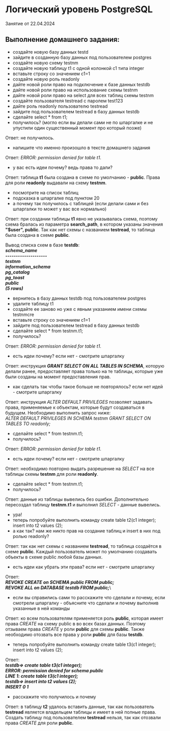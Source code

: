 # Логический уровень PostgreSQL 

Занятие от 22.04.2024

## Выполнение домашнего задания:

 - создайте новую базу данных testd
 - зайдите в созданную базу данных под пользователем postgres
 - создайте новую схему testnm
 - создайте новую таблицу t1 с одной колонкой c1 типа integer
 - вставьте строку со значением c1=1
 - создайте новую роль readonly
 - дайте новой роли право на подключение к базе данных testdb
 - дайте новой роли право на использование схемы testnm
 - дайте новой роли право на select для всех таблиц схемы testnm
 - создайте пользователя testread с паролем test123
 - дайте роль readonly пользователю testread
 - зайдите под пользователем testread в базу данных testdb
 - сделайте select * from t1;
 - получилось? (могло если вы делали сами не по шпаргалке и не упустили один существенный момент про который позже)
 
 Ответ: не получилось.

 - напишите что именно произошло в тексте домашнего задания

Ответ: *ERROR: permission denied for table t1*.

 - у вас есть идеи почему? ведь права то дали?

Ответ: таблица **t1** была создана в cхеме по умолчанию - **public**. Права для роли **readonly** выдавали на схему **testnm**.

 - посмотрите на список таблиц
 - подсказка в шпаргалке под пунктом 20
 - а почему так получилось с таблицей (если делали сами и без шпаргалки то может у вас все нормально)

Ответ: при создании таблицы **t1** явно не указывалась схема, поэтому схема бралась из параметра **search_path**, в котором указаны значения **"$user", public**. Так как нет схемы с названием **testread**, то таблица была создана в схеме **public**.

Вывод списка схем в базе **testdb**:\
***schema_name***\
***--------------------***\
***testnm***\
***information_schema***\
***pg_catalog***\
***pg_toast***\
***public***\
***(5 rows)***

 - вернитесь в базу данных testdb под пользователем postgres
 - удалите таблицу t1
 - создайте ее заново но уже с явным указанием имени схемы testnmcre    
 - вставьте строку со значением c1=1
 - зайдите под пользователем testread в базу данных testdb
 - сделайте select * from testnm.t1;
 - получилось?

Ответ: *ERROR:  permission denied for table t1*.

 - есть идеи почему? если нет - смотрите шпаргалку

Ответ: инструкция ***GRANT SELECT ON ALL TABLES IN SCHEMA***, которую делали ранее, предоставляет права только на те таблицы, которые уже были созданы на момент предоставления прав.

 - как сделать так чтобы такое больше не повторялось? если нет идей - смотрите шпаргалку

Ответ: инструкция *ALTER DEFAULT PRIVILEGES* позволяет задавать права, применяемые к объектам, которые будут создаваться в будущем. Необходимо выполнить запрос ниже:\
*ALTER DEFAULT PRIVILEGES IN SCHEMA testnm GRANT SELECT ON TABLES TO readonly;*

 - сделайте select * from testnm.t1;
 - получилось?

Ответ: *ERROR:  permission denied for table t1*.

 - есть идеи почему? если нет - смотрите шпаргалку

Ответ: необходимо повторно выдать разрешение на *SELECT* на все таблицы схемы **testnm** для роли **readonly**.

 - сделайте select * from testnm.t1;
 - получилось?

Ответ: данные из таблицы вывелись без ошибки. Дополнительно пересоздал таблицу **testnm.t1** и выполнил *SELECT* - данные вывелись.

 - ура!
 - теперь попробуйте выполнить команду create table t2(c1 integer); insert into t2 values (2);
 - а как так? нам же никто прав на создание таблиц и insert в них под ролью readonly?

Ответ: так как нет схемы с названием **testread**, то таблица создаётся в схеме **public**. Каждый пользователь может по умолчанию создавать объекты в схеме public любой базы данных.

 - есть идеи как убрать эти права? если нет - смотрите шпаргалку
 
 Ответ:\
***REVOKE CREATE on SCHEMA public FROM public;***\
***REVOKE ALL on DATABASE testdb FROM public;***\

 - если вы справились сами то расскажите что сделали и почему, если смотрели шпаргалку - объясните что сделали и почему выполнив указанные в ней команды

Ответ: ко всем пользователям применяется роль **public**, которая имеет права *CREATE* на схему public в во всех базах данных. Поэтому отзываем права *CREATE* у роли **public** для схемы **public**. Также необходимо отозвать все права у роли **public** для базы **testdb**.

 - теперь попробуйте выполнить команду create table t3(c1 integer); insert into t2 values (2);

Ответ:\
***testdb=> create table t3(c1 integer);***\
***ERROR:  permission denied for schema public***\
***LINE 1: create table t3(c1 integer);***\
***testdb=> insert into t2 values (2);***\
***INSERT 0 1***

 - расскажите что получилось и почему

 Ответ: в таблицу **t2** удалось вставить данные, так как пользователь **testread** является владельцем таблицы и имеет в ней полные права. Создать таблицу под пользователем **testread** нельзя, так как отозвали права *CREATE* для роли **public**.